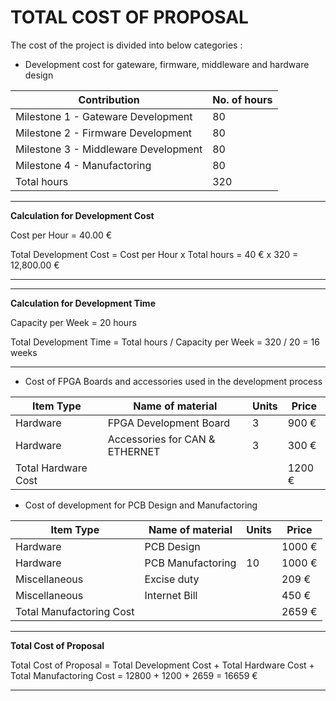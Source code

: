 # TOTAL COST OF PROPOSAL

The cost of the project is divided into below categories :

* Development cost for gateware, firmware, middleware and hardware design

|Contribution                         | No. of hours |
|-------------------------------------|--------------|
|Milestone 1 -  Gateware Development  |      80      |
|Milestone 2 -  Firmware Development  |      80      |
|Milestone 3 -  Middleware Development|      80      |
|Milestone 4 -  Manufactoring         |      80      |
|      Total hours                    |     320      |


---
**Calculation for Development Cost**


Cost per Hour =	40.00 €

Total Development Cost = Cost per Hour x Total hours = 40 € x 320 =	12,800.00 €

---

---
**Calculation for Development Time**


Capacity per Week = 20 hours

Total Development Time =  Total hours / Capacity per Week = 320 / 20 = 16 weeks

---

* Cost of FPGA Boards and accessories used in the development process

| Item Type         |Name of material              |Units|Price |
|-------------------|------------------------------|-----|------|
|Hardware           |FPGA Development Board        |  3  |900 € |
|Hardware           |Accessories for CAN & ETHERNET|  3  |300 € |
|Total Hardware Cost|                              |     |1200 €|



* Cost of development for PCB Design and Manufactoring

|Item Type               |Name of material    |Units|Price  |
|------------------------|--------------------|-----|-------|
|Hardware                |   PCB Design       |     | 1000 €|
|Hardware                |   PCB Manufactoring|  10 | 1000 €|
|Miscellaneous           |   Excise duty      |     |  209 €|
|Miscellaneous           |   Internet Bill    |     |  450 €|
|Total Manufactoring Cost|                    |     | 2659 €|

---
**Total Cost of Proposal**

Total Cost of Proposal = Total Development Cost + Total Hardware Cost + Total Manufactoring Cost = 12800 + 1200 + 2659 = 16659 €

---